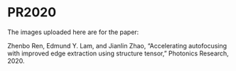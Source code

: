 # PR2020

The images uploaded here are for the paper:

Zhenbo Ren, Edmund Y. Lam, and Jianlin Zhao, “Accelerating autofocusing with improved edge extraction using structure tensor,” Photonics Research, 2020.
